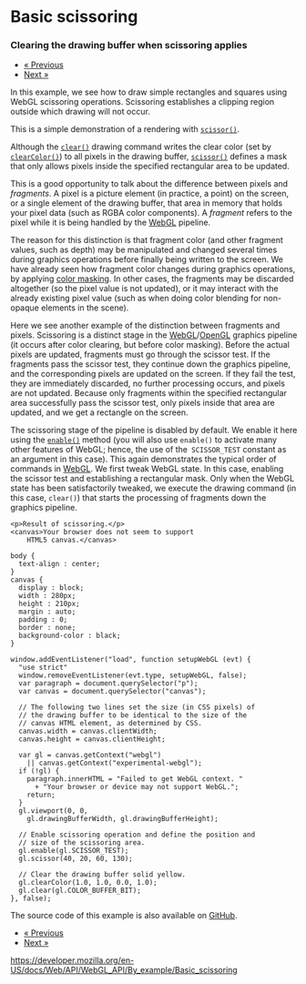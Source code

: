 Basic scissoring
================

### Clearing the drawing buffer when scissoring applies

-   <a href="color_masking" class="button minimal">« Previous</a>
-   <a href="canvas_size_and_webgl" class="button minimal">Next »</a>

In this example, we see how to draw simple rectangles and squares using WebGL scissoring operations. Scissoring establishes a clipping region outside which drawing will not occur.

This is a simple demonstration of a rendering with [`scissor()`](../../webglrenderingcontext/scissor).

Although the [`clear()`](../../webglrenderingcontext/clear) drawing command writes the clear color (set by [`clearColor()`](../../webglrenderingcontext/clearcolor)) to all pixels in the drawing buffer, [`scissor()`](../../webglrenderingcontext/scissor) defines a mask that only allows pixels inside the specified rectangular area to be updated.

This is a good opportunity to talk about the difference between pixels and *fragments*. A pixel is a picture element (in practice, a point) on the screen, or a single element of the drawing buffer, that area in memory that holds your pixel data (such as <span class="page-not-created">RGBA</span> color components). A *fragment* refers to the pixel while it is being handled by the [WebGL](https://developer.mozilla.org/en-US/docs/Glossary/WebGL) pipeline.

The reason for this distinction is that fragment color (and other fragment values, such as depth) may be manipulated and changed several times during graphics operations before finally being written to the screen. We have already seen how fragment color changes during graphics operations, by applying [color masking](../../webglrenderingcontext/colormask). In other cases, the fragments may be discarded altogether (so the pixel value is not updated), or it may interact with the already existing pixel value (such as when doing color blending for non-opaque elements in the scene).

Here we see another example of the distinction between fragments and pixels. Scissoring is a distinct stage in the [WebGL](https://developer.mozilla.org/en-US/docs/Glossary/WebGL)/[OpenGL](https://developer.mozilla.org/en-US/docs/Glossary/OpenGL) graphics pipeline (it occurs after color clearing, but before color masking). Before the actual pixels are updated, fragments must go through the scissor test. If the fragments pass the scissor test, they continue down the graphics pipeline, and the corresponding pixels are updated on the screen. If they fail the test, they are immediately discarded, no further processing occurs, and pixels are not updated. Because only fragments within the specified rectangular area successfully pass the scissor test, only pixels inside that area are updated, and we get a rectangle on the screen.

The scissoring stage of the pipeline is disabled by default. We enable it here using the [`enable()`](../../webglrenderingcontext/enable) method (you will also use `enable()` to activate many other features of WebGL; hence, the use of the` SCISSOR_TEST` constant as an argument in this case). This again demonstrates the typical order of commands in [WebGL](https://developer.mozilla.org/en-US/docs/Glossary/WebGL). We first tweak WebGL state. In this case, enabling the scissor test and establishing a rectangular mask. Only when the WebGL state has been satisfactorily tweaked, we execute the drawing command (in this case, `clear()`) that starts the processing of fragments down the graphics pipeline.

    <p>Result of scissoring.</p>
    <canvas>Your browser does not seem to support
        HTML5 canvas.</canvas>

    body {
      text-align : center;
    }
    canvas {
      display : block;
      width : 280px;
      height : 210px;
      margin : auto;
      padding : 0;
      border : none;
      background-color : black;
    }

    window.addEventListener("load", function setupWebGL (evt) {
      "use strict"
      window.removeEventListener(evt.type, setupWebGL, false);
      var paragraph = document.querySelector("p");
      var canvas = document.querySelector("canvas");

      // The following two lines set the size (in CSS pixels) of
      // the drawing buffer to be identical to the size of the
      // canvas HTML element, as determined by CSS.
      canvas.width = canvas.clientWidth;
      canvas.height = canvas.clientHeight;

      var gl = canvas.getContext("webgl")
        || canvas.getContext("experimental-webgl");
      if (!gl) {
        paragraph.innerHTML = "Failed to get WebGL context. "
          + "Your browser or device may not support WebGL.";
        return;
      }
      gl.viewport(0, 0,
        gl.drawingBufferWidth, gl.drawingBufferHeight);

      // Enable scissoring operation and define the position and
      // size of the scissoring area.
      gl.enable(gl.SCISSOR_TEST);
      gl.scissor(40, 20, 60, 130);

      // Clear the drawing buffer solid yellow.
      gl.clearColor(1.0, 1.0, 0.0, 1.0);
      gl.clear(gl.COLOR_BUFFER_BIT);
    }, false);

The source code of this example is also available on [GitHub](https://github.com/idofilin/webgl-by-example/tree/master/basic-scissoring).

-   <a href="color_masking" class="button minimal">« Previous</a>
-   <a href="canvas_size_and_webgl" class="button minimal">Next »</a>

<a href="https://developer.mozilla.org/en-US/docs/Web/API/WebGL_API/By_example/Basic_scissoring" class="_attribution-link">https://developer.mozilla.org/en-US/docs/Web/API/WebGL_API/By_example/Basic_scissoring</a>
